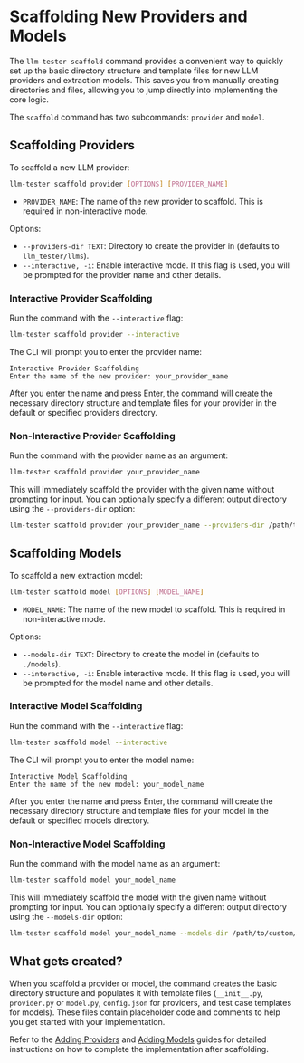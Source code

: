 # Scaffolding New Providers and Models

The `llm-tester scaffold` command provides a convenient way to quickly set up the basic directory structure and template files for new LLM providers and extraction models. This saves you from manually creating directories and files, allowing you to jump directly into implementing the core logic.

The `scaffold` command has two subcommands: `provider` and `model`.

## Scaffolding Providers

To scaffold a new LLM provider:

```bash
llm-tester scaffold provider [OPTIONS] [PROVIDER_NAME]
```

- `PROVIDER_NAME`: The name of the new provider to scaffold. This is required in non-interactive mode.

Options:

- `--providers-dir TEXT`: Directory to create the provider in (defaults to `llm_tester/llms`).
- `--interactive, -i`: Enable interactive mode. If this flag is used, you will be prompted for the provider name and other details.

### Interactive Provider Scaffolding

Run the command with the `--interactive` flag:

```bash
llm-tester scaffold provider --interactive
```

The CLI will prompt you to enter the provider name:

```
Interactive Provider Scaffolding
Enter the name of the new provider: your_provider_name
```

After you enter the name and press Enter, the command will create the necessary directory structure and template files for your provider in the default or specified providers directory.

### Non-Interactive Provider Scaffolding

Run the command with the provider name as an argument:

```bash
llm-tester scaffold provider your_provider_name
```

This will immediately scaffold the provider with the given name without prompting for input. You can optionally specify a different output directory using the `--providers-dir` option:

```bash
llm-tester scaffold provider your_provider_name --providers-dir /path/to/custom/providers
```

## Scaffolding Models

To scaffold a new extraction model:

```bash
llm-tester scaffold model [OPTIONS] [MODEL_NAME]
```

- `MODEL_NAME`: The name of the new model to scaffold. This is required in non-interactive mode.

Options:

- `--models-dir TEXT`: Directory to create the model in (defaults to `./models`).
- `--interactive, -i`: Enable interactive mode. If this flag is used, you will be prompted for the model name and other details.

### Interactive Model Scaffolding

Run the command with the `--interactive` flag:

```bash
llm-tester scaffold model --interactive
```

The CLI will prompt you to enter the model name:

```
Interactive Model Scaffolding
Enter the name of the new model: your_model_name
```

After you enter the name and press Enter, the command will create the necessary directory structure and template files for your model in the default or specified models directory.

### Non-Interactive Model Scaffolding

Run the command with the model name as an argument:

```bash
llm-tester scaffold model your_model_name
```

This will immediately scaffold the model with the given name without prompting for input. You can optionally specify a different output directory using the `--models-dir` option:

```bash
llm-tester scaffold model your_model_name --models-dir /path/to/custom/models
```

## What gets created?

When you scaffold a provider or model, the command creates the basic directory structure and populates it with template files (`__init__.py`, `provider.py` or `model.py`, `config.json` for providers, and test case templates for models). These files contain placeholder code and comments to help you get started with your implementation.

Refer to the [Adding Providers](guides/providers/ADDING_PROVIDERS.md) and [Adding Models](guides/models/ADDING_MODELS.md) guides for detailed instructions on how to complete the implementation after scaffolding.
